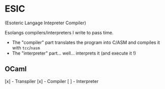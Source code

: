 # ESIC

(Esoteric Langage Intepreter Compiler)

Esolangs compilers/interpreters I write to pass time.

- The "compiler" part translates the program into C/ASM and compiles it with `tcc`/`nasm`
- The "interpreter" part... well... interprets it (and execute it !)

## OCaml

[x] - Transpiler
[x] - Compiler
[ ] - Interpreter

